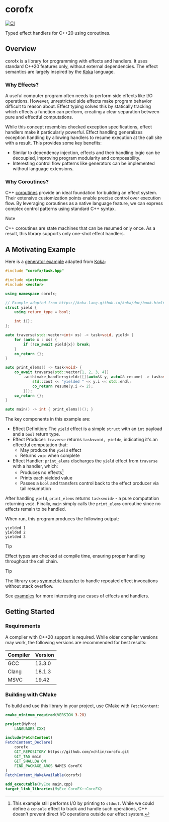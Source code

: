 # corofx

[![CI](https://github.com/vchlin/corofx/actions/workflows/ci.yml/badge.svg?branch=main)](https://github.com/vchlin/corofx/actions/workflows/ci.yml?query=branch%3Amain)

Typed effect handlers for C++20 using coroutines.

## Overview

corofx is a library for programming with effects and handlers. It uses standard C++20 features only, without external dependencies. The effect semantics are largely inspired by the [Koka](https://github.com/koka-lang/koka) language.

### Why Effects?

A useful computer program often needs to perform side effects like I/O operations. However, unrestricted side effects make program behavior difficult to reason about. Effect typing solves this by statically tracking which effects a function can perform, creating a clear separation between pure and effectful computations.

While this concept resembles checked exception specifications, effect handlers make it particularly powerful. Effect handling generalizes exception handling by allowing handlers to resume execution at the call site with a result. This provides some key benefits:
- Similar to dependency injection, effects and their handling logic can be decoupled, improving program modularity and composability.
- Interesting control flow patterns like generators can be implemented without language extensions.

### Why Coroutines?

C++ [coroutines](https://en.cppreference.com/w/cpp/language/coroutines) provide an ideal foundation for building an effect system. Their extensive customization points enable precise control over execution flow. By leveraging coroutines as a native language feature, we can express complex control patterns using standard C++ syntax.

> [!NOTE]
> C++ coroutines are state machines that can be resumed only once. As a result, this library supports only one-shot effect handlers.

## A Motivating Example

Here is a [generator example](examples/yield.cpp) adapted from [Koka](https://koka-lang.github.io/koka/doc/book.html#why-handlers):
```C++
#include "corofx/task.hpp"

#include <iostream>
#include <vector>

using namespace corofx;

// Example adapted from https://koka-lang.github.io/koka/doc/book.html#why-handlers.
struct yield {
    using return_type = bool;

    int i{};
};

auto traverse(std::vector<int> xs) -> task<void, yield> {
    for (auto x : xs) {
        if (!co_await yield{x}) break;
    }
    co_return {};
}

auto print_elems() -> task<void> {
    co_await traverse(std::vector{1, 2, 3, 4})
        .with(make_handler<yield>([](auto&& y, auto&& resume) -> task<void> {
            std::cout << "yielded " << y.i << std::endl;
            co_return resume(y.i <= 2);
        }));
    co_return {};
}

auto main() -> int { print_elems()(); }
```

The key components in this example are:
- Effect Definition: The `yield` effect is a simple `struct` with an `int` payload and a `bool` return type.
- Effect Producer: `traverse` returns `task<void, yield>`, indicating it's an effectful computation that:
    - May produce the `yield` effect
    - Returns `void` when complete
- Effect Handler: `print_elems` discharges the `yield` effect from `traverse` with a handler, which:
    - Produces no effects[^1]
    - Prints each yielded value
    - Passes a `bool` and transfers control back to the effect producer via tail resumption

After handling `yield`, `print_elems` returns `task<void>` - a pure computation returning `void`. Finally, `main` simply calls the `print_elems` coroutine since no effects remain to be handled.

[^1]: This example still performs I/O by printing to `stdout`. While we could define a `console` effect to track and handle such operations, C++ doesn't prevent direct I/O operations outside our effect system.

When run, this program produces the following output:
```
yielded 1
yielded 2
yielded 3
```

> [!TIP]
> Effect types are checked at compile time, ensuring proper handling throughout the call chain.

> [!TIP]
> The library uses [symmetric transfer](https://www.open-std.org/jtc1/sc22/wg21/docs/papers/2018/p0913r0.html) to handle repeated effect invocations without stack overflow.

See [examples](examples) for more interesting use cases of effects and handlers.

## Getting Started

### Requirements

A compiler with C++20 support is required. While older compiler versions may work, the following versions are recommended for best results:

| Compiler | Version |
| -------- | ------- |
| GCC      | 13.3.0  |
| Clang    | 18.1.3  |
| MSVC     | 19.42   |

### Building with CMake

To build and use this library in your project, use CMake with `FetchContent`:

```CMake
cmake_minimum_required(VERSION 3.28)

project(MyProj
    LANGUAGES CXX)

include(FetchContent)
FetchContent_Declare(
    corofx
    GIT_REPOSITORY https://github.com/vchlin/corofx.git
    GIT_TAG main
    GIT_SHALLOW ON
    FIND_PACKAGE_ARGS NAMES CoroFX
)
FetchContent_MakeAvailable(corofx)

add_executable(MyExe main.cpp)
target_link_libraries(MyExe CoroFX::CoroFX)
```
